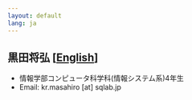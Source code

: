 ```yaml
---
layout: default
lang: ja
---
```


## 黒田将弘 [[English](./kuroda_masahiro_en)]

- 情報学部コンピュータ科学科(情報システム系)4年生
- Email: kr.masahiro [at] sqlab.jp